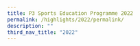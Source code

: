 ```yaml
---
title: P3 Sports Education Programme 2022
permalink: /highlights/2022/permalink/
description: ""
third_nav_title: "2022"
---
```

